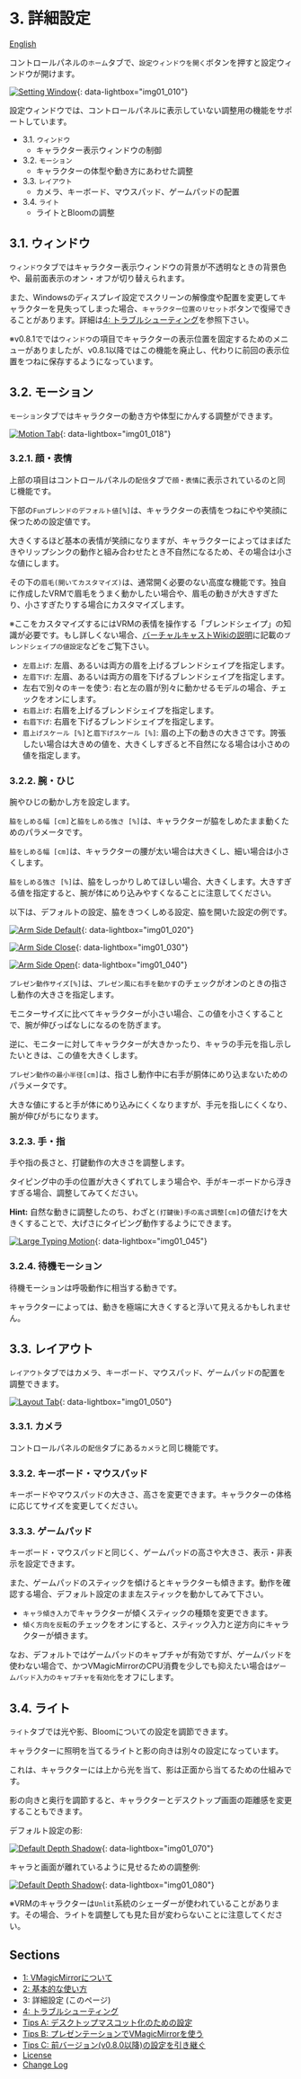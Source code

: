 
# 3. 詳細設定

[English](./en_about_settings.html)

コントロールパネルの`ホーム`タブで、`設定ウィンドウを開く`ボタンを押すと設定ウィンドウが開けます。

[![Setting Window](./images/about_settings/img01_010_setting_window.png)](./images/about_settings/img01_010_setting_window.png){: data-lightbox="img01_010"}

設定ウィンドウでは、コントロールパネルに表示していない調整用の機能をサポートしています。

* 3.1. `ウィンドウ`
    - キャラクター表示ウィンドウの制御
* 3.2. `モーション`
    - キャラクターの体型や動き方にあわせた調整
* 3.3. `レイアウト`
    - カメラ、キーボード、マウスパッド、ゲームパッドの配置
* 3.4. `ライト`
    - ライトとBloomの調整


## 3.1. ウィンドウ

`ウィンドウ`タブではキャラクター表示ウィンドウの背景が不透明なときの背景色や、最前面表示のオン・オフが切り替えられます。

また、Windowsのディスプレイ設定でスクリーンの解像度や配置を変更してキャラクターを見失ってしまった場合、`キャラクター位置のリセット`ボタンで復帰できることがあります。詳細は[4: トラブルシューティング](./troubleshooting.html)を参照下さい。

※v0.8.1ででは`ウィンドウ`の項目でキャラクターの表示位置を固定するためのメニューがありましたが、v0.8.1以降ではこの機能を廃止し、代わりに前回の表示位置をつねに保存するようになっています。

## 3.2. モーション

`モーション`タブではキャラクターの動き方や体型にかんする調整ができます。

[![Motion Tab](./images/about_settings/img01_018_motion_tab.png)](./images/about_settings/img01_018_motion_tab.png){: data-lightbox="img01_018"}

### 3.2.1. 顔・表情

上部の項目はコントロールパネルの`配信`タブで`顔・表情`に表示されているのと同じ機能です。

下部の`Funブレンドのデフォルト値[%]`は、キャラクターの表情をつねにやや笑顔に保つための設定値です。

大きくするほど基本の表情が笑顔になりますが、キャラクターによってはまばたきやリップシンクの動作と組み合わせたとき不自然になるため、その場合は小さな値にします。

その下の`眉毛(開いてカスタマイズ)`は、通常開く必要のない高度な機能です。独自に作成したVRMで眉毛をうまく動かしたい場合や、眉毛の動きが大きすぎたり、小さすぎたりする場合にカスタマイズします。

※ここをカスタマイズするにはVRMの表情を操作する「ブレンドシェイプ」の知識が必要です。もし詳しくない場合、[バーチャルキャストWikiの説明](https://virtualcast.jp/wiki/doku.php?id=%E3%83%A2%E3%83%87%E3%83%AB%E4%BD%9C%E6%88%90:%E3%83%96%E3%83%AC%E3%83%B3%E3%83%89%E3%82%B7%E3%82%A7%E3%82%A4%E3%83%97%E8%A8%AD%E5%AE%9A)に記載の`ブレンドシェイプの値設定`などをご覧下さい。

* `左眉上げ`: 左眉、あるいは両方の眉を上げるブレンドシェイプを指定します。
* `左眉下げ`: 左眉、あるいは両方の眉を下げるブレンドシェイプを指定します。
* 左右で別々のキーを使う: 右と左の眉が別々に動かせるモデルの場合、チェックをオンにします。
* `右眉上げ`: 右眉を上げるブレンドシェイプを指定します。
* `右眉下げ`: 右眉を下げるブレンドシェイプを指定します。
* `眉上げスケール [%]`と`眉下げスケール [%]`: 眉の上下の動きの大きさです。誇張したい場合は大きめの値を、大きくしすぎると不自然になる場合は小さめの値を指定します。



### 3.2.2. 腕・ひじ

腕やひじの動かし方を設定します。

`脇をしめる幅 [cm]`と`脇をしめる強さ [%]`は、キャラクターが脇をしめたまま動くためのパラメータです。

`脇をしめる幅 [cm]`は、キャラクターの腰が太い場合は大きくし、細い場合は小さくします。

`脇をしめる強さ [%]`は、脇をしっかりしめてほしい場合、大きくします。大きすぎる値を指定すると、腕が体にめり込みやすくなることに注意してください。

以下は、デフォルトの設定、脇をきつくしめる設定、脇を開いた設定の例です。

[![Arm Side Default](./images/about_settings/img01_020_arm_side_default.png)](./images/about_settings/img01_020_arm_side_default.png){: data-lightbox="img01_020"}

[![Arm Side Close](./images/about_settings/img01_030_arm_side_close.png)](./images/about_settings/img01_030_arm_side_close.png){: data-lightbox="img01_030"}

[![Arm Side Open](./images/about_settings/img01_040_arm_side_open.png)](./images/about_settings/img01_040_arm_side_open.png){: data-lightbox="img01_040"}

`プレゼン動作サイズ[%]`は、`プレゼン風に右手を動かす`のチェックがオンのときの指さし動作の大きさを指定します。

モニターサイズに比べてキャラクターが小さい場合、この値を小さくすることで、腕が伸びっぱなしになるのを防ぎます。

逆に、モニターに対してキャラクターが大きかったり、キャラの手元を指し示したいときは、この値を大きくします。

`プレゼン動作の最小半径[cm]`は、指さし動作中に右手が胴体にめり込まないためのパラメータです。

大きな値にすると手が体にめり込みにくくなりますが、手元を指しにくくなり、腕が伸びがちになります。


### 3.2.3. 手・指

手や指の長さと、打鍵動作の大きさを調整します。

タイピング中の手の位置が大きくずれてしまう場合や、手がキーボードから浮きすぎる場合、調整してみてください。

**Hint:** 自然な動きに調整したのち、わざと`(打鍵後)手の高さ調整[cm]`の値だけを大きくすることで、大げさにタイピング動作するようにできます。

[![Large Typing Motion](./images/about_settings/img01_045_large_type_motion.png)](./images/about_settings/img01_045_large_type_motion.png){: data-lightbox="img01_045"}


### 3.2.4. 待機モーション

待機モーションは呼吸動作に相当する動きです。

キャラクターによっては、動きを極端に大きくすると浮いて見えるかもしれません。


## 3.3. レイアウト

`レイアウト`タブではカメラ、キーボード、マウスパッド、ゲームパッドの配置を調整できます。

[![Layout Tab](./images/about_settings/img01_050_layout_tab.png)](./images/about_settings/img01_050_layout_tab.png){: data-lightbox="img01_050"}

### 3.3.1. カメラ

コントロールパネルの`配信`タブにある`カメラ`と同じ機能です。

### 3.3.2. キーボード・マウスパッド

キーボードやマウスパッドの大きさ、高さを変更できます。キャラクターの体格に応じてサイズを変更してください。

### 3.3.3. ゲームパッド

キーボード・マウスパッドと同じく、ゲームパッドの高さや大きさ、表示・非表示を設定できます。

また、ゲームパッドのスティックを傾けるとキャラクターも傾きます。動作を確認する場合、デフォルト設定のまま左スティックを動かしてみて下さい。

* `キャラ傾き入力`でキャラクターが傾くスティックの種類を変更できます。
* `傾く方向を反転`のチェックをオンにすると、スティック入力と逆方向にキャラクターが傾きます。

なお、デフォルトではゲームパッドのキャプチャが有効ですが、ゲームパッドを使わない場合で、かつVMagicMirrorのCPU消費を少しでも抑えたい場合は`ゲームパッド入力のキャプチャを有効化`をオフにします。


## 3.4. ライト

`ライト`タブでは光や影、Bloomについての設定を調節できます。

キャラクターに照明を当てるライトと影の向きは別々の設定になっています。

これは、キャラクターには上から光を当て、影は正面から当てるための仕組みです。


影の向きと奥行を調節すると、キャラクターとデスクトップ画面の距離感を変更することもできます。

デフォルト設定の影:

[![Default Depth Shadow](./images/about_settings/img01_070_shadow_depth_default.png)](./images/about_settings/img01_070_shadow_depth_default.png){: data-lightbox="img01_070"}

キャラと画面が離れているように見せるための調整例: 

[![Default Depth Shadow](./images/about_settings/img01_080_shadow_depth_look_far.png)](./images/about_settings/img01_080_shadow_depth_look_far.png){: data-lightbox="img01_080"}


※VRMのキャラクターは`Unlit`系統のシェーダーが使われていることがあります。その場合、ライトを調整しても見た目が変わらないことに注意してください。


## Sections

* [1: VMagicMirrorについて](./index.html)
* [2: 基本的な使い方](./get_started.html)
* 3: 詳細設定 (このページ)
* [4: トラブルシューティング](./troubleshooting.html)
* [Tips A: デスクトップマスコット化のための設定](./tips_desktop_mascot.html)
* [Tips B: プレゼンテーションでVMagicMirrorを使う](./tips_presentation.html)
* [Tips C: 前バージョン(v0.8.0以降)の設定を引き継ぐ](./tips_load_prev_setting.html)
* [License](./about_license.html)
* [Change Log](./changelog.html)
